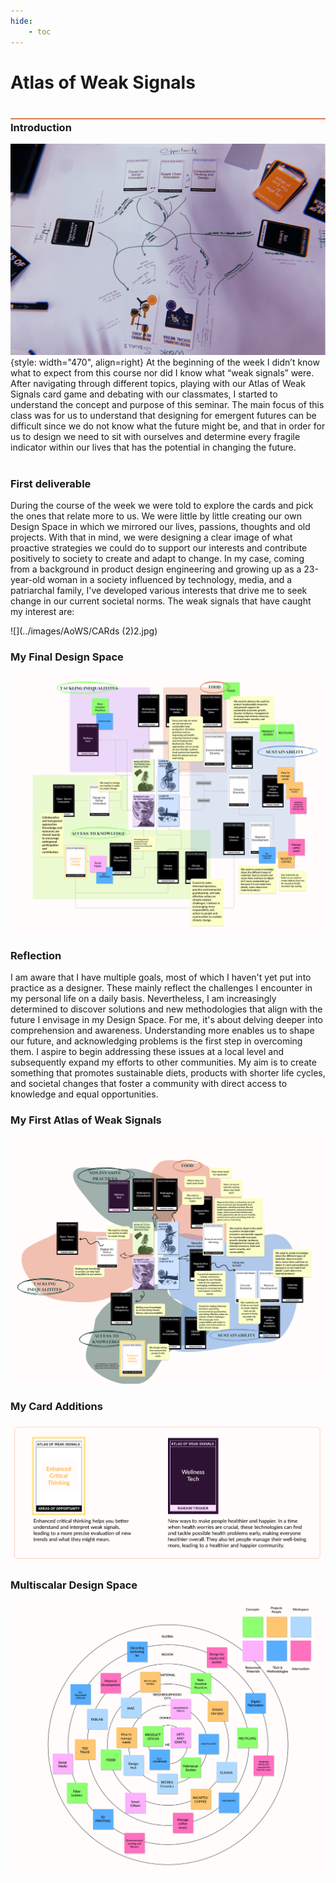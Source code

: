 ```yaml
---
hide:
    - toc
---
```


# Atlas of Weak Signals
<div style="height:2px; background-color: #E17858; margin-top: 40px; margin-bottom: -20px;"></div>

### Introduction
![](../images/AoWS/astetic1.jpg){style: width="470", align=right}
At the beginning of the week I didn’t know what to expect from this course nor did I know what “weak signals” were. After navigating through different topics, playing with our Atlas of Weak Signals card game and debating with our classmates, I started to understand the concept and purpose of this seminar. The main focus of this class was for us to understand that designing for emergent futures can be difficult since we do not know what the future might be, and that in order for us to design we need to sit with ourselves and determine every fragile indicator within our lives that has the potential in changing the future.
<br></br>

### First deliverable
During the course of the week we were told to explore the cards and pick the ones that relate more to us. We were little by little creating our own Design Space in which we mirrored our lives, passions, thoughts and old projects. With that in mind, we were designing a clear image of what proactive strategies we could do to support our interests and contribute positively to society to create and adapt to change.
In my case, coming from a background in product design engineering and growing up as a 23-year-old woman in a society influenced by technology, media, and a patriarchal family, I've developed various interests that drive me to seek change in our current societal norms. The weak signals that have caught my interest are: 

![](../images/AoWS/CARds (2)2.jpg)

### My Final Design Space
![](../images/AoWS/FINAL2.jpg)

### Reflection
I am aware that I have multiple goals, most of which I haven't yet put into practice as a designer. These mainly reflect the challenges I encounter in my personal life on a daily basis. Nevertheless, I am increasingly determined to discover solutions and new methodologies that align with the future I envisage in my Design Space. For me, it's about delving deeper into comprehension and awareness. Understanding more enables us to shape our future, and acknowledging problems is the first step in overcoming them. I aspire to begin addressing these issues at a local level and subsequently expand my efforts to other communities. My aim is to create something that promotes sustainable diets, products with shorter life cycles, and societal changes that foster a community with direct access to knowledge and equal opportunities.

### My First Atlas of Weak Signals
![](../images/AoWS/FIRST2.jpg)

### My Card Additions
![](../images/AoWS/Cards2.jpg)

### Multiscalar Design Space
![](../images/AoWS/MULTISCALAR2.jpg)


